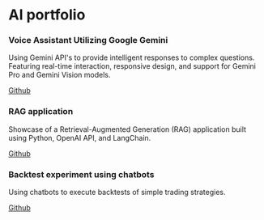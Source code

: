 # AI portfolio

### Voice Assistant Utilizing Google Gemini
Using Gemini API's to provide intelligent responses to complex questions. Featuring real-time interaction, responsive design, and support for Gemini Pro and Gemini Vision models.

[Github](https://github.com/amandaalex/google-gemini-voice-chatbot)

### RAG application
Showcase of a Retrieval-Augmented Generation (RAG) application built using Python, OpenAI API, and LangChain.

[Github](https://github.com/amandaalex/rag-openai)

### Backtest experiment using chatbots 
Using chatbots to execute backtests of simple trading strategies.

[Github](https://github.com/amandaalex/backtest-chatbots)
